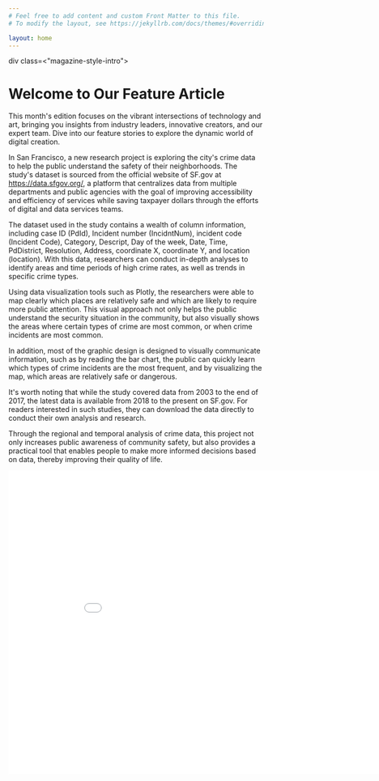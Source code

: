 ```yaml
---
# Feel free to add content and custom Front Matter to this file.
# To modify the layout, see https://jekyllrb.com/docs/themes/#overriding-theme-defaults

layout: home
---
```

div class=<"magazine-style-intro">
  <h1>Welcome to Our Feature Article</h1>
  <p>This month's edition focuses on the vibrant intersections of technology and art, bringing you insights from industry leaders, innovative creators, and our expert team. Dive into our feature stories to explore the dynamic world of digital creation.</p>
</div>

<div class="content-section">
  <p>In San Francisco, a new research project is exploring the city's crime data to help the public understand the safety of their neighborhoods. The study's dataset is sourced from the official website of SF.gov at <a href="https://data.sfgov.org/">https://data.sfgov.org/</a>, a platform that centralizes data from multiple departments and public agencies with the goal of improving accessibility and efficiency of services while saving taxpayer dollars through the efforts of digital and data services teams.</p>
  <p>The dataset used in the study contains a wealth of column information, including case ID (PdId), Incident number (IncidntNum), incident code (Incident Code), Category, Descript, Day of the week, Date, Time, PdDistrict, Resolution, Address, coordinate X, coordinate Y, and location (location). With this data, researchers can conduct in-depth analyses to identify areas and time periods of high crime rates, as well as trends in specific crime types.</p>
  <p>Using data visualization tools such as Plotly, the researchers were able to map clearly which places are relatively safe and which are likely to require more public attention. This visual approach not only helps the public understand the security situation in the community, but also visually shows the areas where certain types of crime are most common, or when crime incidents are most common.</p>
  <p>In addition, most of the graphic design is designed to visually communicate information, such as by reading the bar chart, the public can quickly learn which types of crime incidents are the most frequent, and by visualizing the map, which areas are relatively safe or dangerous.</p>
  <p>It's worth noting that while the study covered data from 2003 to the end of 2017, the latest data is available from 2018 to the present on SF.gov. For readers interested in such studies, they can download the data directly to conduct their own analysis and research.</p>
  <p>Through the regional and temporal analysis of crime data, this project not only increases public awareness of community safety, but also provides a practical tool that enables people to make more informed decisions based on data, thereby improving their quality of life.</p>
</div>

<!-- Add this to your site's CSS file -->
<style>
.magazine-style-intro {
  max-width: 800px;
  margin: auto;
  padding: 20px;
  background-color: #f8f8f8;
  box-shadow: 0 4px 8px rgba(0,0,0,0.1);
  font-family: 'Georgia', serif;
}

.magazine-style-intro h1 {
  font-size: 2.5em;
  color: #333;
  margin-bottom: 0.5em;
}

.magazine-style-intro p {
  font-size: 1.2em;
  line-height: 1.6;
  color: #666;
}
</style>


<embed 
   type="text/html" 
   src="/assets/Interactive_visualization.html" 
   width="900" 
   height="600">
</embed>
